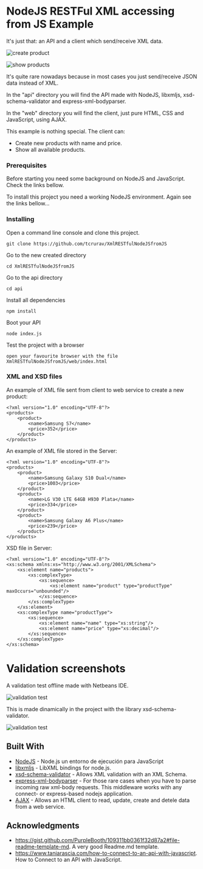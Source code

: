 # NodeJS RESTFul XML accessing from JS Example

It's just that: an API and a client which send/receive XML data. 

![create product](https://github.com/tcrurav/XmlRESTfulNodeJSfromJS/blob/master/create_product.png)

![show products](https://github.com/tcrurav/XmlRESTfulNodeJSfromJS/blob/master/show_products.png)

It's quite rare nowadays because in most cases you just send/receive JSON data instead of XML.

In the "api" directory you will find the API made with NodeJS, libxmljs, xsd-schema-validator and express-xml-bodyparser.

In the "web" directory you will find the client, just pure HTML, CSS and JavaScript, using AJAX.

This example is nothing special. The client can:
* Create new products with name and price.
* Show all available products.

### Prerequisites

Before starting you need some background on NodeJS and JavaScript. Check the links bellow.

To install this project you need a working NodeJS environment. Again see the links bellow...

### Installing

Open a command line console and clone this project.

```
git clone https://github.com/tcrurav/XmlRESTfulNodeJSfromJS
```

Go to the new created directory

```
cd XmlRESTfulNodeJSfromJS
```

Go to the api directory

```
cd api
```

Install all dependencies

```
npm install
```

Boot your API

```
node index.js
```

Test the project with a browser

```
open your favourite browser with the file XmlRESTfulNodeJSfromJS/web/index.html
```

### XML and XSD files 

An example of XML file sent from client to web service to create a new product:

```
<?xml version="1.0" encoding="UTF-8"?>
<products>
    <product>
        <name>Samsung S7</name>
        <price>352</price>
    </product>
</products>
```

An example of XML file stored in the Server:

```
<?xml version="1.0" encoding="UTF-8"?>
<products>
    <product>
        <name>Samsung Galaxy S10 Dual</name>
        <price>1003</price>
    </product>
    <product>
        <name>LG V30 LTE 64GB H930 Plata</name>
        <price>334</price>
    </product>
    <product>
        <name>Samsung Galaxy A6 Plus</name>
        <price>239</price>
    </product>
</products>
```

XSD file in Server:

```
<?xml version="1.0" encoding="UTF-8"?>
<xs:schema xmlns:xs="http://www.w3.org/2001/XMLSchema">  
    <xs:element name="products">
        <xs:complexType>
            <xs:sequence>
                <xs:element name="product" type="productType" maxOccurs="unbounded"/>
            </xs:sequence>
        </xs:complexType>
    </xs:element>
    <xs:complexType name="productType">
        <xs:sequence>
            <xs:element name="name" type="xs:string"/>
            <xs:element name="price" type="xs:decimal"/>
        </xs:sequence>                        
    </xs:complexType>
</xs:schema>
```

# Validation screenshots

A validation test offline made with Netbeans IDE. 

![validation test](https://github.com/tcrurav/XmlRESTfulNodeJSfromJS/blob/master/products_validation.png)

This is made dinamically in the project with the library xsd-schema-validator.

![validation test](https://github.com/tcrurav/XmlRESTfulNodeJSfromJS/blob/master/products_validation_online.png)

## Built With

* [NodeJS](https://nodejs.org/es/) - Node.js un entorno de ejecución para JavaScript
* [libxmljs](https://github.com/libxmljs/libxmljs) - LibXML bindings for node.js.
* [xsd-schema-validator](https://www.npmjs.com/package/xsd-schema-validator) - Allows XML validation with an XML Schema.
* [express-xml-bodyparser](https://github.com/remind101/express-xml-bodyparser) - For those rare cases when you have to parse incoming raw xml-body requests. This middleware works with any connect- or express-based nodejs application.
* [AJAX](https://www.w3schools.com/js/js_ajax_intro.asp) - Allows an HTML client to read, update, create and detele data from a web service.


## Acknowledgments

* https://gist.github.com/PurpleBooth/109311bb0361f32d87a2#file-readme-template-md. A very good Readme.md template.
* https://www.taniarascia.com/how-to-connect-to-an-api-with-javascript. How to Connect to an API with JavaScript.